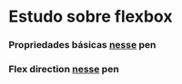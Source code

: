 # Estudo sobre flexbox

### Propriedades básicas [nesse](https://codepen.io/FRANCISQUETE/pen/ZNeJRm "Flexbox - propriedades basicas") pen

### Flex direction [nesse](https://codepen.io/FRANCISQUETE/pen/OYjjQL "Flex direction") pen